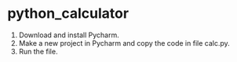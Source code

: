 # python_calculator

1) Download and install Pycharm.
2) Make a new project in Pycharm and copy the code in file calc.py.
3) Run the file.
